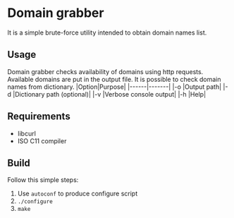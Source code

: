 # Domain grabber
It is a simple brute-force utility intended to obtain domain names list.

## Usage
Domain grabber checks availability of domains using http requests. Available
domains are put in the output file. It is possible to check domain names from
dictionary.
|Option|Purpose|
|------|-------|
|-o    |Output path|
|-d    |Dictionary path (optional)|
|-v    |Verbose console output|
|-h    |Help|


## Requirements
* libcurl
* ISO C11 compiler

## Build
Follow this simple steps:
1. Use `autoconf` to produce configure script
2. `./configure`
3. `make`
